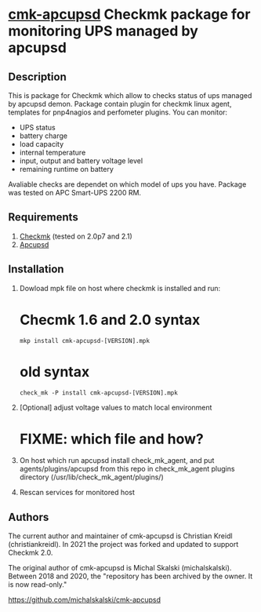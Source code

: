 [cmk-apcupsd](http://github.com/aikinaro/cmk-apcupsd) Checkmk package for monitoring UPS managed by apcupsd
=========

Description
---------

This is package for Checkmk which allow to checks status of ups managed by apcupsd demon.
Package contain plugin for checkmk linux agent, templates for pnp4nagios and perfometer plugins.
You can monitor:
* UPS status
* battery charge
* load capacity
* internal temperature
* input, output and battery voltage level
* remaining runtime on battery

Avaliable checks are dependet on which model of ups you have. Package was tested on APC Smart-UPS 2200 RM. 
 

Requirements
---------

1. [Checkmk](https://checkmk.com/download) (tested on 2.0p7 and 2.1)
2. [Apcupsd](http://www.apcupsd.org/)


Installation
-----------

1. Dowload mpk file on host where checkmk is installed and run:
   # Checmk 1.6 and 2.0 syntax
   ```
   mkp install cmk-apcupsd-[VERSION].mpk
   ```

   # old syntax
   ```
   check_mk -P install cmk-apcupsd-[VERSION].mpk
   ```
2. [Optional] adjust voltage values to match local environment
   # FIXME: which file and how?
3. On host which run apcupsd install check_mk_agent, and put agents/plugins/apcupsd from this repo in check_mk_agent plugins directory (/usr/lib/check_mk_agent/plugins/)
4. Rescan services for monitored host


Authors
-------

The current author and maintainer of cmk-apcupsd is Christian Kreidl
(christiankreidl).  In 2021 the project was forked and updated to support
Checkmk 2.0.


The original author of cmk-apcupsd is Michal Skalski (michalskalski).  Between
2018 and 2020, the "repository has been archived by the owner.  It is now
read-only."

 https://github.com/michalskalski/cmk-apcupsd
